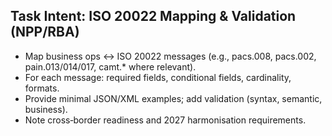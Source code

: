 ## Task Intent: ISO 20022 Mapping & Validation (NPP/RBA)
- Map business ops ↔ ISO 20022 messages (e.g., pacs.008, pacs.002, pain.013/014/017, camt.* where relevant).
- For each message: required fields, conditional fields, cardinality, formats.
- Provide minimal JSON/XML examples; add validation (syntax, semantic, business).
- Note cross‑border readiness and 2027 harmonisation requirements.